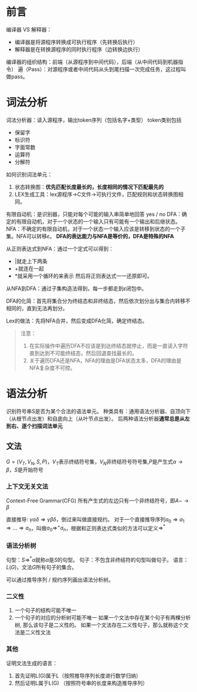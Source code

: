 # 前言
编译器 VS 解释器：
- 编译器是将源程序转换成可执行程序（先转换后执行）
- 解释器是在转换源程序的同时执行程序（边转换边执行）

编译器的组织结构：前端（从源程序到中间代码），后端（从中间代码到机器指令）
遍（Pass）：对源程序或者中间代码从头到尾扫描一次完成任务，这过程叫做pass。

# 词法分析
词法分析器：读入源程序，输出token序列（包括名字+类型）
token类别包括
- 保留字
- 标识符
- 字面常数
- 运算符
- 分解符

如何识别词法单元：
1. 状态转换图：**优先匹配长度最长的，长度相同的情况下匹配最先的**
2. LEX生成工具：lex源程序->C文件->可执行文件，匹配规则和状态转换图相同。

有限自动机：是识别器，只能对每个可能的输入串简单地回答 yes / no
DFA：确定的有限自动机，对于一个状态的一个输入只有可能有一个输出和后继状态。
NFA：不确定的有限自动机，对于一个状态一个输入应该是转移到状态的一个子集。NFA可以转移$\varepsilon$。
**DFA的表达能力与NFA是等价的，DFA是特殊的NFA**

从正则表达式到NFA：通过一个定式可以得到：
- |就走上下两条
- +就连在一起
- \*就采用一个循环的来表示
然后将正则表达式一一还原即可。

从NFA到DFA：通过子集构造法得到，每一步都走到$\varepsilon$闭包中。

DFA的化简：首先将集合分为终结态和非终结态，然后依次划分出与集合内转移不相同的，直到无法再划分。

Lex的做法：先将NFA合并，然后变成DFA化简，确定终结态。
> 注意：
> 1. 在实际操作中遍历DFA不应该是到达终结态就停止，而是一直读入字符直到达到不可能终结态，然后回退查找最长的。
> 2. 关于遍历DFA还是NFA，NFA的理由是DFA状态太多，DFA的理由是NFA复杂度不可控。

# 语法分析
识别符号串S是否为某个合法的语法单元。
种类具有：通用语法分析器、自顶向下（从根节点出发）和自底向上（从叶节点出发）。
后两种语法分析器**通常总是从左到右、逐个扫描词法单元**

## 文法
$G=(V_T,V_N,S,P)$，$V_T$表示终结符号集，$V_N$非终结符号符号集,$P$是产生式$\alpha\rightarrow \beta$，$S$是开始符号

### 上下文无关文法
Context-Free Grammar(CFG)
所有产生式的左边只有一个非终结符号，即$A-\rightarrow \beta$

直接推导: $\gamma\alpha\delta \Rightarrow \gamma\beta\delta$，倒过来叫做直接规约。
对于一个直接推导序列$a_0\Rightarrow a_1\Rightarrow\dots\Rightarrow a_n$，叫做$a_0\Rightarrow^+ a_n$，根据和正则表达式类似的方法可以定义$\Rightarrow^*$

### 语法分析树
句型：$S\Rightarrow^* \alpha$就称$\alpha$是$S$的句型。
句子：不包含非终结符的句型叫做句子。
语言：$L(G)$，文法$G$所有句子的集合。

可以通过推导序列 / 规约序列画出语法分析树。

### 二义性
1. 一个句子的结构可能不唯一
2. 一个句子的对应的分析树可能不唯一
如果一个文法中存在某个句子有两棵分析树, 那么该句子是二义性的。
如果一个文法存在二义性句子，那么就称这个文法是二义性文法

### 其他
证明文法生成的语言：
1. 首先证明L(G)属于L（按照推导序列长度进行数学归纳）
2. 然后证明L属于L(G) （按照符号串的长度来构造推导序列）


